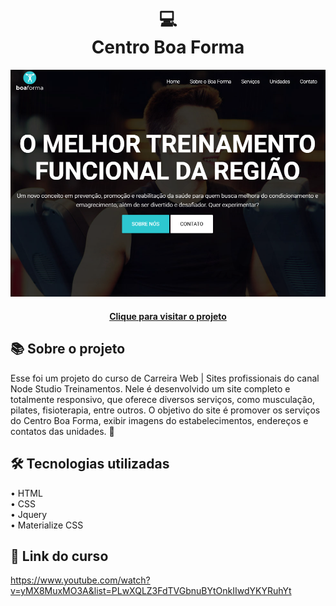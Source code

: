 <h1 align="center">
  💻<br>Centro Boa Forma
</h1>

![Design preview for the blog-codar](./assets/images//project-image.png)

<h4 align="center"><a href="https://centro-boa-forma-nu.vercel.app/">Clique para visitar o projeto</a></h4>

## 📚 Sobre o projeto

Esse foi um projeto do curso de Carreira Web | Sites profissionais do canal Node Studio Treinamentos. Nele é desenvolvido um site completo e totalmente responsivo, que oferece diversos serviços, como musculação, pilates, fisioterapia, entre outros. O objetivo do site é promover os serviços do Centro Boa Forma, exibir imagens do estabelecimentos, endereços e contatos das unidades. 🚀

## 🛠️ Tecnologias utilizadas

• HTML<br>
• CSS<br>
• Jquery<br>
• Materialize CSS

## 🔗 Link do curso

https://www.youtube.com/watch?v=yMX8MuxMO3A&list=PLwXQLZ3FdTVGbnuBYtOnkIIwdYKYRuhYt
